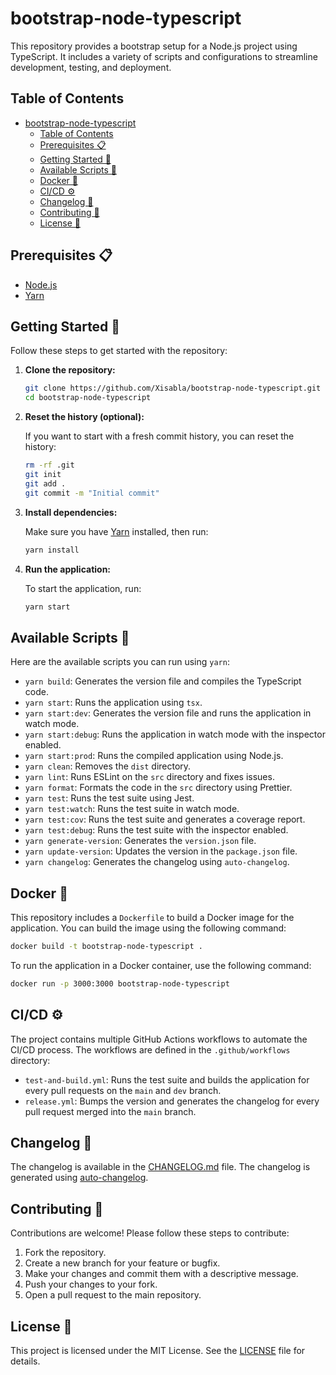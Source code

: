 # bootstrap-node-typescript

This repository provides a bootstrap setup for a Node.js project using TypeScript. It includes a variety of scripts and configurations to streamline development, testing, and deployment.

## Table of Contents

- [bootstrap-node-typescript](#bootstrap-node-typescript)
  - [Table of Contents](#table-of-contents)
  - [Prerequisites 📋](#prerequisites-)
  - [Getting Started 🏁](#getting-started-)
  - [Available Scripts 📜](#available-scripts-)
  - [Docker 🐳](#docker-)
  - [CI/CD ⚙️](#cicd-️)
  - [Changelog 📝](#changelog-)
  - [Contributing 🤝](#contributing-)
  - [License 📄](#license-)

## Prerequisites 📋

- [Node.js](https://nodejs.org/)
- [Yarn](https://yarnpkg.com/)

## Getting Started 🏁

Follow these steps to get started with the repository:

1. **Clone the repository:**

    ```sh
    git clone https://github.com/Xisabla/bootstrap-node-typescript.git
    cd bootstrap-node-typescript
    ```

2. **Reset the history (optional):**

    If you want to start with a fresh commit history, you can reset the history:

    ```sh
    rm -rf .git
    git init
    git add .
    git commit -m "Initial commit"
    ```

3. **Install dependencies:**

    Make sure you have [Yarn](https://yarnpkg.com/) installed, then run:

    ```sh
    yarn install
    ```

4. **Run the application:**

    To start the application, run:

    ```sh
    yarn start
    ```

## Available Scripts 📜

Here are the available scripts you can run using `yarn`:

- `yarn build`: Generates the version file and compiles the TypeScript code.
- `yarn start`: Runs the application using `tsx`.
- `yarn start:dev`: Generates the version file and runs the application in watch mode.
- `yarn start:debug`: Runs the application in watch mode with the inspector enabled.
- `yarn start:prod`: Runs the compiled application using Node.js.
- `yarn clean`: Removes the `dist` directory.
- `yarn lint`: Runs ESLint on the `src` directory and fixes issues.
- `yarn format`: Formats the code in the `src` directory using Prettier.
- `yarn test`: Runs the test suite using Jest.
- `yarn test:watch`: Runs the test suite in watch mode.
- `yarn test:cov`: Runs the test suite and generates a coverage report.
- `yarn test:debug`: Runs the test suite with the inspector enabled.
- `yarn generate-version`: Generates the `version.json` file.
- `yarn update-version`: Updates the version in the `package.json` file.
- `yarn changelog`: Generates the changelog using `auto-changelog`.

## Docker 🐳

This repository includes a `Dockerfile` to build a Docker image for the application. You can build the image using the following command:

```sh
docker build -t bootstrap-node-typescript .
```

To run the application in a Docker container, use the following command:

```sh
docker run -p 3000:3000 bootstrap-node-typescript
```

## CI/CD ⚙️

The project contains multiple GitHub Actions workflows to automate the CI/CD process. The workflows are defined in the `.github/workflows` directory:

- `test-and-build.yml`: Runs the test suite and builds the application for every pull requests on the `main` and `dev` branch.
- `release.yml`: Bumps the version and generates the changelog for every pull request merged into the `main` branch.

## Changelog 📝

The changelog is available in the [CHANGELOG.md](CHANGELOG.md) file. The changelog is generated using [auto-changelog](https://www.npmjs.com/package/auto-changelog).

## Contributing 🤝

Contributions are welcome! Please follow these steps to contribute:

1. Fork the repository.
2. Create a new branch for your feature or bugfix.
3. Make your changes and commit them with a descriptive message.
4. Push your changes to your fork.
5. Open a pull request to the main repository.

## License 📄

This project is licensed under the MIT License. See the [LICENSE](LICENSE) file for details.
